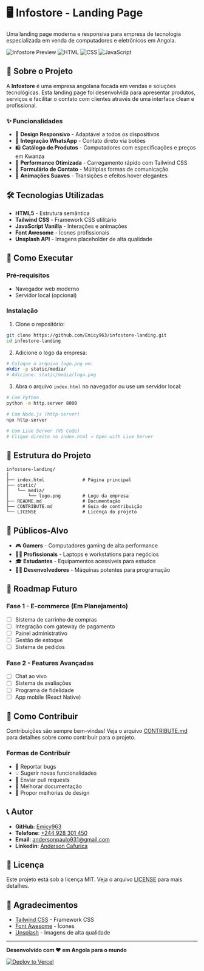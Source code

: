 # 🖥️ Infostore - Landing Page

Uma landing page moderna e responsiva para empresa de tecnologia especializada em venda de computadores e eletrônicos em Angola.

![Infostore Preview](https://img.shields.io/badge/Status-Live-green) ![HTML](https://img.shields.io/badge/HTML-5-orange) ![CSS](https://img.shields.io/badge/CSS-Tailwind-blue) ![JavaScript](https://img.shields.io/badge/JavaScript-ES6-yellow)

## 📲 Sobre o Projeto

A **Infostore** é uma empresa angolana focada em vendas e soluções tecnológicas. Esta landing page foi desenvolvida para apresentar produtos, serviços e facilitar o contato com clientes através de uma interface clean e profissional.

### ✨ Funcionalidades

- 🎨 **Design Responsivo** - Adaptável a todos os dispositivos
- 📱 **Integração WhatsApp** - Contato direto via botões
- 🛍️ **Catálogo de Produtos** - Computadores com especificações e preços em Kwanza
- 🚀 **Performance Otimizada** - Carregamento rápido com Tailwind CSS
- 📧 **Formulário de Contato** - Múltiplas formas de comunicação
- 🔄 **Animações Suaves** - Transições e efeitos hover elegantes

## 🛠️ Tecnologias Utilizadas

- **HTML5** - Estrutura semântica
- **Tailwind CSS** - Framework CSS utilitário
- **JavaScript Vanilla** - Interações e animações
- **Font Awesome** - Ícones profissionais
- **Unsplash API** - Imagens placeholder de alta qualidade

## 🚀 Como Executar

### Pré-requisitos

- Navegador web moderno
- Servidor local (opcional)

### Instalação

1. Clone o repositório:

```bash
git clone https://github.com/Emicy963/infostore-landing.git
cd infostore-landing
```

2. Adicione o logo da empresa:

```bash
# Coloque o arquivo logo.png em:
mkdir -p static/media/
# Adicione: static/media/logo.png
```

3. Abra o arquivo `index.html` no navegador ou use um servidor local:

```bash
# Com Python
python -m http.server 8000

# Com Node.js (http-server)
npx http-server

# Com Live Server (VS Code)
# Clique direito no index.html > Open with Live Server
```

## 📁 Estrutura do Projeto

```
infostore-landing/
│
├── index.html              # Página principal
├── static/
│   └── media/
│       └── logo.png        # Logo da empresa
├── README.md               # Documentação
├── CONTRIBUTE.md           # Guia de contribuição
└── LICENSE                 # Licença do projeto
```

## 🎯 Públicos-Alvo

- 🎮 **Gamers** - Computadores gaming de alta performance
- 👨‍💼 **Profissionais** - Laptops e workstations para negócios
- 🎓 **Estudantes** - Equipamentos acessíveis para estudos
- 👨‍💻 **Desenvolvedores** - Máquinas potentes para programação

## 🔮 Roadmap Futuro

### Fase 1 - E-commerce (Em Planejamento)

- [ ] Sistema de carrinho de compras
- [ ] Integração com gateway de pagamento
- [ ] Painel administrativo
- [ ] Gestão de estoque
- [ ] Sistema de pedidos

### Fase 2 - Features Avançadas

- [ ] Chat ao vivo
- [ ] Sistema de avaliações
- [ ] Programa de fidelidade
- [ ] App mobile (React Native)

## 🤝 Como Contribuir

Contribuições são sempre bem-vindas! Veja o arquivo [CONTRIBUTE.md](CONTRIBUTE.md) para detalhes sobre como contribuir para o projeto.

### Formas de Contribuir

- 🐛 Reportar bugs
- 💡 Sugerir novas funcionalidades
- 🔧 Enviar pull requests
- 📖 Melhorar documentação
- 🎨 Propor melhorias de design

## 📞 Autor

- **GitHub**: [Emicy963](https://github.com/Emicy963)
- **Telefone**: [+244 928 301 450](https://wa.me/244928301450)
- **Email**: [andersonpaulo931@gmail.com](andersonpaulo931@gmail.com)
- **Linkedin**: [Anderson Cafurica](https://linkedin.com/in/anderson-cafurica)

## 📄 Licença

Este projeto está sob a licença MIT. Veja o arquivo [LICENSE](LICENSE) para mais detalhes.

## 🙏 Agradecimentos

- [Tailwind CSS](https://tailwindcss.com/) - Framework CSS
- [Font Awesome](https://fontawesome.com/) - Ícones
- [Unsplash](https://unsplash.com/) - Imagens de alta qualidade

---

**Desenvolvido com ❤️ em Angola para o mundo**

[![Deploy to Vercel](https://vercel.com/button)](https://vercel.com/new/clone?repository-url=https://github.com/Emicy963/infostore-landing)
